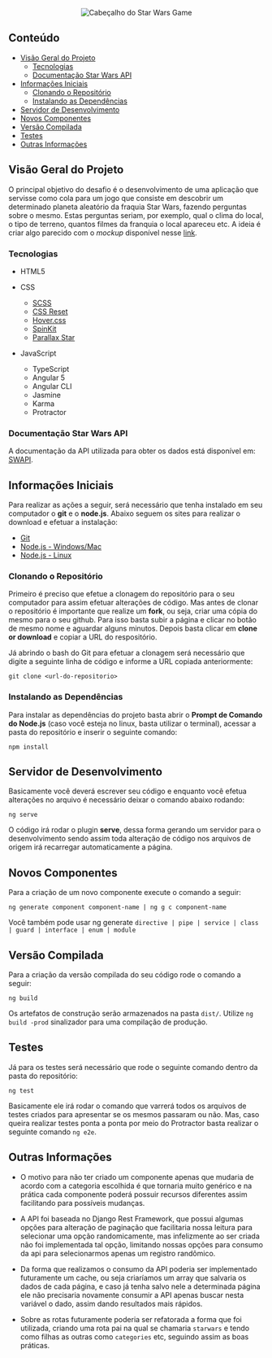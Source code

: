 <p align="center">
  <img src="https://image.ibb.co/m3cPEc/dsfsfsfsfdfsf.png" alt="Cabeçalho do Star Wars Game"/>
</p>

## Conteúdo
- [Visão Geral do Projeto](#visão-geral-do-projeto)
  - [Tecnologias](#tecnologias)
  - [Documentação Star Wars API](#documentação-star-wars-api)
- [Informações Iniciais](#informações-iniciais)
  - [Clonando o Repositório](#clonando-o-repositório)
  - [Instalando as Dependências](#instalando-as-dependências)
- [Servidor de Desenvolvimento](#servidor-de-desenvolvimento)
- [Novos Componentes](#novos-componentes)
- [Versão Compilada](#versão-compilada)
- [Testes](#testes)
- [Outras Informações](#outras-informações)

## Visão Geral do Projeto
O principal objetivo do desafio é o desenvolvimento de uma aplicação que servisse como cola para um jogo que consiste em descobrir um determinado planeta aleatório da fraquia Star Wars, fazendo perguntas sobre o mesmo. Estas perguntas seriam, por exemplo, qual o clima do local, o tipo de terreno, quantos filmes da franquia o local apareceu etc. A ideia é criar algo parecido com o *mockup* disponível nesse [link](https://gallery.mailchimp.com/690273598e6b17ca3a786d15d/images/e3bed735-b74c-454c-a125-6fcb8520c15b.png).

### Tecnologias
- HTML5

- CSS
  - [SCSS](https://sass-lang.com/)
  - [CSS Reset](https://gist.github.com/hcatlin/1027867)
  - [Hover.css](http://ianlunn.github.io/Hover/)
  - [SpinKit](http://tobiasahlin.com/spinkit/)
  - [Parallax Star](https://codepen.io/saransh/pen/BKJun) 
  
- JavaScript
  - TypeScript
  - Angular 5
  - Angular CLI  
  - Jasmine
  - Karma
  - Protractor

### Documentação Star Wars API
A documentação da API utilizada para obter os dados está disponível em: [SWAPI](https://swapi.co/).

## Informações Iniciais
Para realizar as ações a seguir, será necessário que tenha instalado em seu computador o **git** e o **node.js**. Abaixo seguem os sites para realizar o download e efetuar a instalação:
- [Git](https://git-scm.com/downloads)
- [Node.js - Windows/Mac](https://nodejs.org/en/download/)
- [Node.js - Linux](https://nodejs.org/en/download/package-manager/)

### Clonando o Repositório
Primeiro é preciso que efetue a clonagem do repositório para o seu computador para assim efetuar alterações de código. Mas antes de clonar o repositório é importante que realize um **fork**, ou seja, criar uma cópia do mesmo para o seu github. Para isso basta subir a página e clicar no botão de mesmo nome e aguardar alguns minutos. Depois basta clicar em **clone or download** e copiar a URL do respositório.

Já abrindo o bash do Git para efetuar a clonagem será necessário que digite a seguinte linha de código e informe a URL copiada anteriormente:
``` git
git clone <url-do-repositorio>
```

### Instalando as Dependências
Para instalar as dependências do projeto basta abrir o **Prompt de Comando do Node.js** (caso você esteja no linux, basta utilizar o terminal), acessar a pasta do repositório e inserir o seguinte comando:
``` node
npm install
```

## Servidor de Desenvolvimento
Basicamente você deverá escrever seu código e enquanto você efetua alterações no arquivo é necessário deixar o comando abaixo rodando:
``` node
ng serve
```
O código irá rodar o plugin **serve**, dessa forma gerando um servidor para o desenvolvimento sendo assim toda alteração de código nos arquivos de origem irá recarregar automaticamente a página.

## Novos Componentes
Para a criação de um novo componente execute o comando a seguir:
``` node
ng generate component component-name | ng g c component-name
```
Você também pode usar ng generate `directive | pipe | service | class | guard | interface | enum | module`

## Versão Compilada
Para a criação da versão compilada do seu código rode o comando a seguir:
``` node
ng build
```
Os artefatos de construção serão armazenados na pasta `dist/`. Utilize `ng build -prod` sinalizador para uma compilação de produção.

## Testes
Já para os testes será necessário que rode o seguinte comando dentro da pasta do repositório:
``` node
ng test
```
Basicamente ele irá rodar o comando que varrerá todos os arquivos de testes criados para apresentar se os mesmos passaram ou não. Mas, caso queira realizar testes ponta a ponta por meio do Protractor basta realizar o seguinte comando `ng e2e`.

## Outras Informações
- O motivo para não ter criado um componente apenas que mudaria de acordo com a categoria escolhida é que tornaria muito genérico e na prática cada componente poderá possuir recursos diferentes assim facilitando para possíveis mudanças.

- A API foi baseada no Django Rest Framework, que possui algumas opções para alteração de paginação que facilitaria nossa leitura para selecionar uma opção randomicamente, mas infelizmente ao ser criada não foi implementada tal opção, limitando nossas opções para consumo da api para selecionarmos apenas um registro randômico.

- Da forma que realizamos o consumo da API poderia ser implementado futuramente um cache, ou seja criaríamos um array que salvaria os dados de cada página, e caso já tenha salvo nele a determinada página ele não precisaria novamente consumir a API apenas buscar nesta variável o dado, assim dando resultados mais rápidos.

- Sobre as rotas futuramente poderia ser refatorada a forma que foi utilizada, criando uma rota pai na qual se chamaria `starwars` e tendo como filhas as outras como `categories` etc, seguindo assim as boas práticas.
